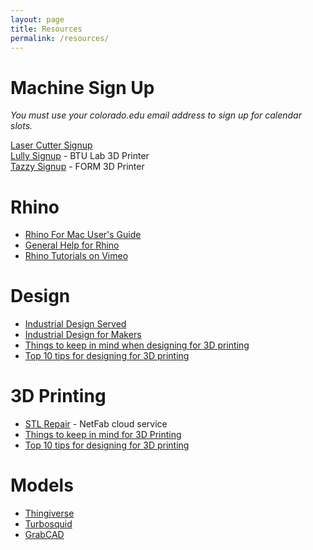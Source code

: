 ```yaml
---
layout: page
title: Resources
permalink: /resources/
---
```



# Machine Sign Up

*You must use your colorado.edu email address to sign up for calendar slots.*

[Laser Cutter Signup](https://calendar.google.com/calendar/selfsched?sstoken=UU9FZGFEYlR1UnBEfGRlZmF1bHR8YjBjYTkyMTVlZjRmYjFiNGE0ZDdlMmRkNTUxY2YzZmM) <br>
[Lully Signup](https://calendar.google.com/calendar/selfsched?sstoken=UUI4QVNPa1owSmdSfGRlZmF1bHR8N2Y0NTQyYzIzN2IzMTU2ZGQzZDM1ZWQzMzEyNTZlY2Q) - BTU Lab 3D Printer <br>
[Tazzy Signup](https://calendar.google.com/calendar/selfsched?sstoken=UUEzOUdGQlZKVC16fGRlZmF1bHR8NmEyZGRlYzI2NTgzYWVmNDM3YjcyNjRjZTBmYmY2NGM) - FORM 3D Printer

# Rhino
+ [Rhino For Mac User's Guide](http://docs.mcneel.com/rhino/mac/usersguide/en-us/index.htm)
+ [General Help for Rhino](http://docs.mcneel.com/rhino/5/help/en-us/index.htm)
+ [Rhino Tutorials on Vimeo](https://vimeo.com/rhino)

# Design
+ [Industrial Design Served](http://www.industrialdesignserved.com/)
+ [Industrial Design for Makers](http://makezine.com/projects/make-32/industrial-design-for-makers-2/)
+ [Things to keep in mind when designing for 3D printing](http://www.shapeways.com/tutorials/things-to-keep-in-mind)
+ [Top 10 tips for designing for 3D printing](http://makezine.com/2013/12/11/top-ten-tips-designing-models-for-3d-printing/)

# 3D Printing
+ [STL Repair](https://netfabb.azurewebsites.net/index.php) - NetFab cloud service
+ [Things to keep in mind for 3D Printing](http://www.shapeways.com/tutorials/things-to-keep-in-mind)
+ [Top 10 tips for designing for 3D printing](http://makezine.com/2013/12/11/top-ten-tips-designing-models-for-3d-printing/)


# Models
+ [Thingiverse](http://www.thingiverse.com/)
+ [Turbosquid](http://www.turbosquid.com/)
+ [GrabCAD](https://grabcad.com/)